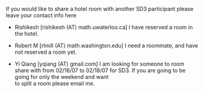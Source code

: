 If you would like to share a hotel room with another SD3 participant please leave your contact info here


 * Rishikesh [rishikesh (AT) math.uwaterloo.ca]     I have reserved a room in the hotel.

 * Robert M [rlmill (AT) math.washington.edu]     I need a roommate, and have not reserved a room yet.


 * Yi Qiang [yqiang (AT) gmail.com] I am looking for someone to room share with from 02/16/07 to 02/18/07 for SD3.  If you are going to be going for only the weekend and want  
                                      to split a room please email me.
